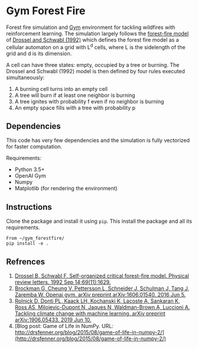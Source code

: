 # Gym Forest Fire
Forest fire simulation and [Gym](https://github.com/openai/gym) environment
for tackling wildfires with reinforcement learning. The simulation largely follows the
[forest-fire model](https://en.wikipedia.org/wiki/Forest-fire_model) of 
[Drossel and Schwabl (1992)](https://journals.aps.org/prl/abstract/10.1103/PhysRevLett.69.1629)
which defines the forest fire model as a cellular automaton on a grid with L<sup>d</sup> 
cells, where L is the sidelength of the grid and d is its dimension. 

A cell can have three states: empty, occupied by a tree or burning. The Drossel and 
Schwabl (1992) model is then defined by four rules executed simultaneously:
1. A burning cell turns into an empty cell
1. A tree will burn if at least one neighbor is burning
1. A tree ignites with probability f even if no neighbor is burning
1. An empty space fills with a tree with probability p

## Dependencies 
This code has very few dependencies and the simulation is fully vectorized for faster
computation.  

Requirements:
* Python 3.5+
* OpenAI Gym
* Numpy 
* Matplotlib (for rendering the environment)

## Instructions
Clone the package and install it using `pip`. This install the package and all its 
requirements.
```
From ~/gym_forestfire/
pip install -e .
```

## Refrences 
1. [Drossel B, Schwabl F. Self-organized critical forest-fire model. Physical review letters. 1992 Sep 14;69(11):1629.](https://journals.aps.org/prl/abstract/10.1103/PhysRevLett.69.1629)
2. [Brockman G, Cheung V, Pettersson L, Schneider J, Schulman J, Tang J, Zaremba W. Openai gym. arXiv preprint arXiv:1606.01540. 2016 Jun 5.](https://arxiv.org/abs/1606.01540)
3. [Rolnick D, Donti PL, Kaack LH, Kochanski K, Lacoste A, Sankaran K, Ross AS, Milojevic-Dupont N, Jaques N, Waldman-Brown A, Luccioni A. Tackling climate change with machine learning. arXiv preprint arXiv:1906.05433. 2019 Jun 10.
](https://arxiv.org/abs/1906.05433)
4. [Blog post: Game of Life in NumPy. URL: http://drsfenner.org/blog/2015/08/game-of-life-in-numpy-2/](http://drsfenner.org/blog/2015/08/game-of-life-in-numpy-2/)
